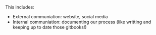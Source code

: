 This includes:

* External communiation: website, social media
* Internal communiation: documenting our process \(like writting and keeping up to date those gitbooks!\)



